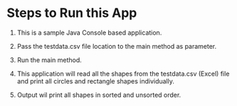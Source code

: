 # Steps to Run this App

1. This is a sample Java Console based application.

2. Pass the testdata.csv file location to the main method as parameter.

3. Run the main method.

4. This application will read all the shapes from the testdata.csv (Excel) file and print all circles and rectangle shapes individually.

5. Output wil print all shapes in sorted and unsorted order.

